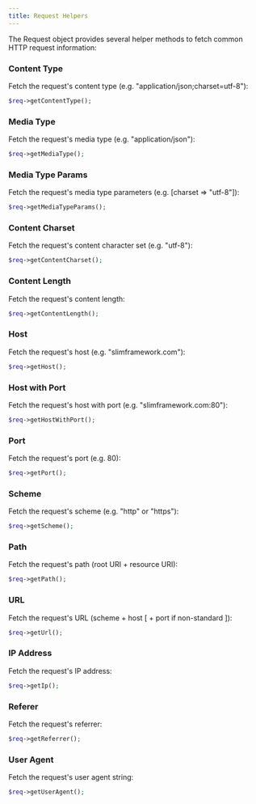 ```yaml
---
title: Request Helpers
---
```


The Request object provides several helper methods to fetch common HTTP request information:

### Content Type

Fetch the request's content type (e.g. "application/json;charset=utf-8"):

```php
$req->getContentType();
```

### Media Type

Fetch the request's media type (e.g. "application/json"):

```php
$req->getMediaType();
```

### Media Type Params

Fetch the request's media type parameters (e.g. [charset => "utf-8"]):

```php
$req->getMediaTypeParams();
```

### Content Charset

Fetch the request's content character set (e.g. "utf-8"):

```php
$req->getContentCharset();
```

### Content Length

Fetch the request's content length:

```php
$req->getContentLength();
```

### Host

Fetch the request's host (e.g. "slimframework.com"):

```php
$req->getHost();
```

### Host with Port

Fetch the request's host with port (e.g. "slimframework.com:80"):

```php
$req->getHostWithPort();
```

### Port

Fetch the request's port (e.g. 80):

```php
$req->getPort();
```

### Scheme

Fetch the request's scheme (e.g. "http" or "https"):

```php
$req->getScheme();
```

### Path

Fetch the request's path (root URI + resource URI):

```php
$req->getPath();
```

### URL

Fetch the request's URL (scheme + host [ + port if non-standard ]):

```php
$req->getUrl();
```

### IP Address

Fetch the request's IP address:

```php
$req->getIp();
```

### Referer

Fetch the request's referrer:

```php
$req->getReferrer();
```

### User Agent

Fetch the request's user agent string:

```php
$req->getUserAgent();
```
